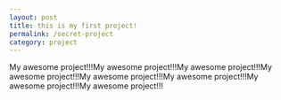 ```yaml
---
layout: post
title: this is my first project!
permalink: /secret-project
category: project 
---
```


My awesome project!!!My awesome project!!!My awesome project!!!My awesome project!!!My awesome project!!!My awesome project!!!My awesome project!!!My awesome project!!!
